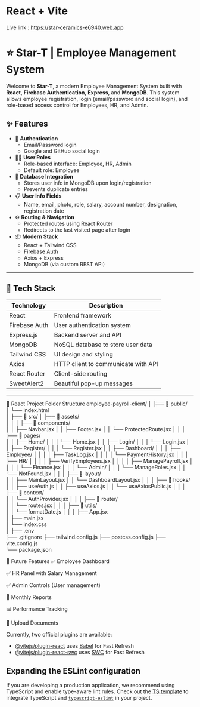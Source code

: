 # React + Vite
Live link : https://star-ceramics-e6940.web.app


# ⭐ Star-T | Employee Management System

Welcome to **Star-T**, a modern Employee Management System built with **React**, **Firebase Authentication**, **Express**, and **MongoDB**. This system allows employee registration, login (email/password and social login), and role-based access control for Employees, HR, and Admin.

## ✨ Features

- 🔐 **Authentication**
  - Email/Password login
  - Google and GitHub social login
- 🧑‍💼 **User Roles**
  - Role-based interface: Employee, HR, Admin
  - Default role: Employee
- 💾 **Database Integration**
  - Stores user info in MongoDB upon login/registration
  - Prevents duplicate entries
- 📋 **User Info Fields**
  - Name, email, photo, role, salary, account number, designation, registration date
- ⚙️ **Routing & Navigation**
  - Protected routes using React Router
  - Redirects to the last visited page after login
- 📦 **Modern Stack**
  - React + Tailwind CSS
  - Firebase Auth
  - Axios + Express
  - MongoDB (via custom REST API)

---

## 🚀 Tech Stack

| Technology     | Description                          |
|----------------|--------------------------------------|
| React          | Frontend framework                   |
| Firebase Auth  | User authentication system           |
| Express.js     | Backend server and API               |
| MongoDB        | NoSQL database to store user data    |
| Tailwind CSS   | UI design and styling                |
| Axios          | HTTP client to communicate with API  |
| React Router   | Client-side routing                  |
| SweetAlert2    | Beautiful pop-up messages            |

---

📁 React Project Folder Structure
employee-payroll-client/
│
├── 📁 public/                
│   └── index.html              
│
├── 📁 src/
│   ├── 📁 assets/              
│   │
│   ├── 📁 components/          
│   │   ├── Navbar.jsx
│   │   ├── Footer.jsx
│   │   └── ProtectedRoute.jsx
│   │
│   ├── 📁 pages/               
│   │   ├── Home/
│   │   │   └── Home.jsx
│   │   ├── Login/
│   │   │   └── Login.jsx
│   │   ├── Register/
│   │   │   └── Register.jsx
│   │   ├── Dashboard/
│   │   │   ├── Employee/
│   │   │   │   ├── TaskLog.jsx
│   │   │   │   └── PaymentHistory.jsx
│   │   │   ├── HR/
│   │   │   │   ├── VerifyEmployees.jsx
│   │   │   │   ├── ManagePayroll.jsx
│   │   │   │   └── Finance.jsx
│   │   │   └── Admin/
│   │   │       └── ManageRoles.jsx
│   │   └── NotFound.jsx
│   │
│   ├── 📁 layout/              
│   │   ├── MainLayout.jsx
│   │   └── DashboardLayout.jsx
│   │
│   ├── 📁 hooks/               
│   │   ├── useAuth.js
│   │   ├── useAxios.js
│   │   └── useAxiosPublic.js
│   │
│   ├── 📁 context/            
│   │   └── AuthProvider.jsx
│   │
│   ├── 📁 router/              
│   │   └── routes.jsx
│   │
│   ├── 📁 utils/               
│   │   └── formatDate.js
│   │
│   ├── App.jsx              
│   ├── main.jsx               
│   └── index.css              
│
├── .env                       
├── .gitignore
├── tailwind.config.js
├── postcss.config.js
├── vite.config.js           
└── package.json




🧪 Future Features
✅ Employee Dashboard

✅ HR Panel with Salary Management

✅ Admin Controls (User management)

🔄 Monthly Reports

📊 Performance Tracking

📁 Upload Documents

Currently, two official plugins are available:

- [@vitejs/plugin-react](https://github.com/vitejs/vite-plugin-react/blob/main/packages/plugin-react/README.md) uses [Babel](https://babeljs.io/) for Fast Refresh
- [@vitejs/plugin-react-swc](https://github.com/vitejs/vite-plugin-react-swc) uses [SWC](https://swc.rs/) for Fast Refresh

## Expanding the ESLint configuration

If you are developing a production application, we recommend using TypeScript and enable type-aware lint rules. Check out the [TS template](https://github.com/vitejs/vite/tree/main/packages/create-vite/template-react-ts) to integrate TypeScript and [`typescript-eslint`](https://typescript-eslint.io) in your project.
